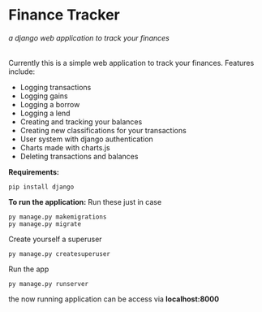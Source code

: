 # Finance Tracker
###### a django web application to track your finances

Currently this is a simple web application to track your finances.
Features include:
- Logging transactions
- Logging gains
- Logging a borrow
- Logging a lend
- Creating and tracking your balances
- Creating new classifications for your transactions
- User system with django authentication
- Charts made with charts.js
- Deleting transactions and balances



__Requirements:__
```
pip install django
```

__To run the application:__
Run these just in case
```
py manage.py makemigrations
py manage.py migrate
```
Create yourself a superuser
```
py manage.py createsuperuser
```
Run the app
```
py manage.py runserver
```
the now running application can be access via __localhost:8000__

